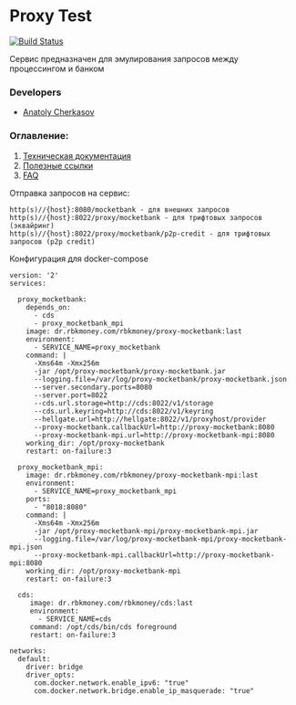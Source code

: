 # Proxy Test

[![Build Status](http://ci.rbkmoney.com/buildStatus/icon?job=rbkmoney_private/proxy-mocketbank/master)](http://ci.rbkmoney.com/job/rbkmoney_private/proxy-mocketbank/master)

Сервис предназначен для эмулирования запросов между процессингом и банком


### Developers

- [Anatoly Cherkasov](https://github.com/avcherkasov)


### Оглавление:

1. [Техническая документация](docs/tech.md)
1. [Полезные ссылки](docs/useful_links.md)
1. [FAQ](docs/faq.md)


Отправка запросов на сервис:
```
http(s)//{host}:8080/mocketbank - для внешних запросов
http(s)//{host}:8022/proxy/mocketbank - для трифтовых запросов (эквайринг)
http(s)//{host}:8022/proxy/mocketbank/p2p-credit - для трифтовых запросов (p2p credit)

```

Конфигурация для docker-compose

```
version: '2'
services:

  proxy_mocketbank:
    depends_on:
      - cds
      - proxy_mocketbank_mpi
    image: dr.rbkmoney.com/rbkmoney/proxy-mocketbank:last
    environment:
      - SERVICE_NAME=proxy_mocketbank
    command: |
      -Xms64m -Xmx256m
      -jar /opt/proxy-mocketbank/proxy-mocketbank.jar
      --logging.file=/var/log/proxy-mocketbank/proxy-mocketbank.json
      --server.secondary.ports=8080
      --server.port=8022
      --cds.url.storage=http://cds:8022/v1/storage
      --cds.url.keyring=http://cds:8022/v1/keyring
      --hellgate.url=http://hellgate:8022/v1/proxyhost/provider
      --proxy-mocketbank.callbackUrl=http://proxy-mocketbank:8080
      --proxy-mocketbank-mpi.url=http://proxy-mocketbank-mpi:8080
    working_dir: /opt/proxy-mocketbank
    restart: on-failure:3

  proxy_mocketbank_mpi:
    image: dr.rbkmoney.com/rbkmoney/proxy-mocketbank-mpi:last
    environment:
      - SERVICE_NAME=proxy_mocketbank_mpi
    ports:
      - "8018:8080"
    command: |
      -Xms64m -Xmx256m
      -jar /opt/proxy-mocketbank-mpi/proxy-mocketbank-mpi.jar
      --logging.file=/var/log/proxy-mocketbank-mpi/proxy-mocketbank-mpi.json
      --proxy-mocketbank-mpi.callbackUrl=http://proxy-mocketbank-mpi:8080
    working_dir: /opt/proxy-mocketbank-mpi
    restart: on-failure:3
    
  cds:
     image: dr.rbkmoney.com/rbkmoney/cds:last
     environment:
       - SERVICE_NAME=cds
     command: /opt/cds/bin/cds foreground
     restart: on-failure:3
    
networks:
  default:
    driver: bridge
    driver_opts:
      com.docker.network.enable_ipv6: "true"
      com.docker.network.bridge.enable_ip_masquerade: "true"
```
